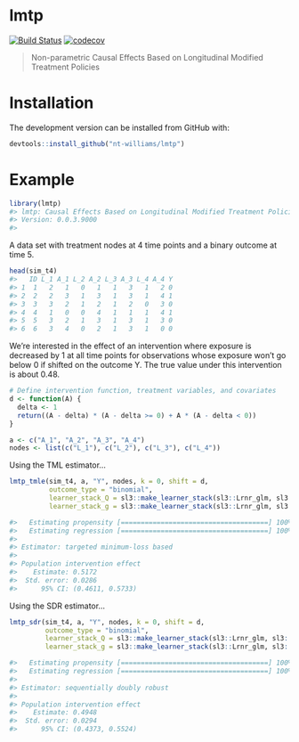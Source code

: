 
<!-- README.md is generated from README.Rmd. Please edit that file -->

# lmtp

<!-- badges: start -->

[![Build
Status](https://travis-ci.com/nt-williams/lmtp.svg?token=DA4a53nWMx6q9LisKdRD&branch=master)](https://travis-ci.com/nt-williams/lmtp)
[![codecov](https://codecov.io/gh/nt-williams/lmtp/branch/master/graph/badge.svg?token=TFQNTischL)](https://codecov.io/gh/nt-williams/lmtp)
<!-- badges: end -->

> Non-parametric Causal Effects Based on Longitudinal Modified Treatment
> Policies

# Installation

The development version can be installed from GitHub with:

``` r
devtools::install_github("nt-williams/lmtp")
```

# Example

``` r
library(lmtp)
#> lmtp: Causal Effects Based on Longitudinal Modified Treatment Policies
#> Version: 0.0.3.9000
#> 
```

A data set with treatment nodes at 4 time points and a binary outcome at
time 5.

``` r
head(sim_t4)
#>   ID L_1 A_1 L_2 A_2 L_3 A_3 L_4 A_4 Y
#> 1  1   2   1   0   1   1   3   1   2 0
#> 2  2   2   3   1   3   1   3   1   4 1
#> 3  3   3   2   1   2   1   2   0   3 0
#> 4  4   1   0   0   4   1   1   1   4 1
#> 5  5   3   2   1   3   1   3   1   3 0
#> 6  6   3   4   0   2   1   3   1   0 0
```

We’re interested in the effect of an intervention where exposure is
decreased by 1 at all time points for observations whose exposure won’t
go below 0 if shifted on the outcome Y. The true value under this
intervention is about 0.48.

``` r
# Define intervention function, treatment variables, and covariates
d <- function(A) {
  delta <- 1
  return((A - delta) * (A - delta >= 0) + A * (A - delta < 0))
}

a <- c("A_1", "A_2", "A_3", "A_4")
nodes <- list(c("L_1"), c("L_2"), c("L_3"), c("L_4"))
```

Using the TML estimator…

``` r
lmtp_tmle(sim_t4, a, "Y", nodes, k = 0, shift = d,
          outcome_type = "binomial",
          learner_stack_Q = sl3::make_learner_stack(sl3::Lrnr_glm, sl3::Lrnr_mean),
          learner_stack_g = sl3::make_learner_stack(sl3::Lrnr_glm, sl3::Lrnr_mean))

#>   Estimating propensity [=====================================] 100%  2s
#>   Estimating regression [=====================================] 100%  1s
#> 
#> Estimator: targeted minimum-loss based
#> 
#> Population intervention effect
#>    Estimate: 0.5172
#>  Std. error: 0.0286
#>      95% CI: (0.4611, 0.5733)
```

Using the SDR estimator…

``` r
lmtp_sdr(sim_t4, a, "Y", nodes, k = 0, shift = d,
         outcome_type = "binomial",
         learner_stack_Q = sl3::make_learner_stack(sl3::Lrnr_glm, sl3::Lrnr_mean),
         learner_stack_g = sl3::make_learner_stack(sl3::Lrnr_glm, sl3::Lrnr_mean))

#>   Estimating propensity [=====================================] 100%  2s
#>   Estimating regression [=====================================] 100%  1s
#> 
#> Estimator: sequentially doubly robust
#> 
#> Population intervention effect
#>    Estimate: 0.4948
#>  Std. error: 0.0294
#>      95% CI: (0.4373, 0.5524)
```
